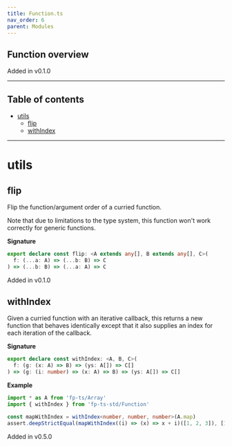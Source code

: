 ```yaml
---
title: Function.ts
nav_order: 6
parent: Modules
---
```


## Function overview

Added in v0.1.0

---

<h2 class="text-delta">Table of contents</h2>

- [utils](#utils)
  - [flip](#flip)
  - [withIndex](#withindex)

---

# utils

## flip

Flip the function/argument order of a curried function.

Note that due to limitations to the type system, this function won't work
correctly for generic functions.

**Signature**

```ts
export declare const flip: <A extends any[], B extends any[], C>(
  f: (...a: A) => (...b: B) => C
) => (...b: B) => (...a: A) => C
```

Added in v0.1.0

## withIndex

Given a curried function with an iterative callback, this returns a new
function that behaves identically except that it also supplies an index for
each iteration of the callback.

**Signature**

```ts
export declare const withIndex: <A, B, C>(
  f: (g: (x: A) => B) => (ys: A[]) => C[]
) => (g: (i: number) => (x: A) => B) => (ys: A[]) => C[]
```

**Example**

```ts
import * as A from 'fp-ts/Array'
import { withIndex } from 'fp-ts-std/Function'

const mapWithIndex = withIndex<number, number, number>(A.map)
assert.deepStrictEqual(mapWithIndex((i) => (x) => x + i)([1, 2, 3]), [1, 3, 5])
```

Added in v0.5.0
